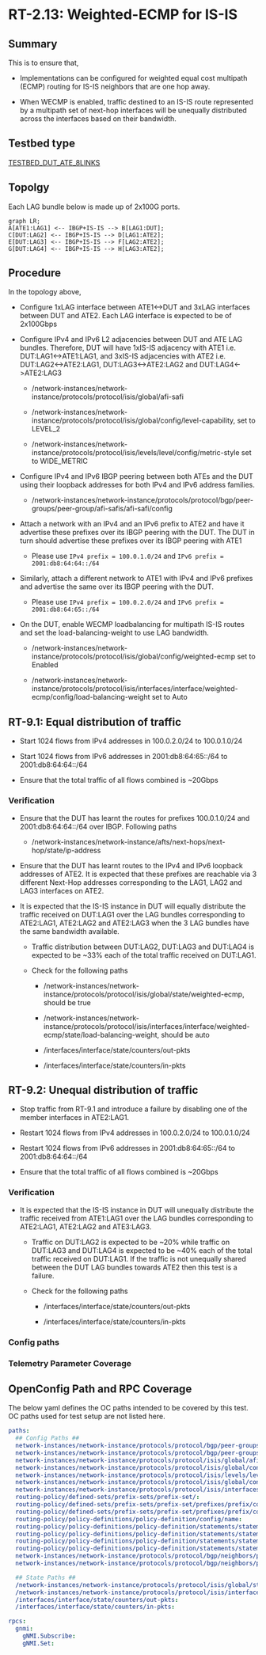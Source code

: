 # RT-2.13: Weighted-ECMP for IS-IS

## Summary

This is to ensure that,

*   Implementations can be configured for weighted equal cost multipath (ECMP)
    routing for IS-IS neighbors that are one hop away.

*   When WECMP is enabled, traffic destined to an IS-IS route represented by a
    multipath set of next-hop interfaces will be unequally distributed across
    the interfaces based on their bandwidth.

## Testbed type

[TESTBED_DUT_ATE_8LINKS](https://github.com/openconfig/featureprofiles/blob/main/topologies/atedut_8.testbed)

## Topolgy

Each LAG bundle below is made up of 2x100G ports.

```mermaid
graph LR;
A[ATE1:LAG1] <-- IBGP+IS-IS --> B[LAG1:DUT];
C[DUT:LAG2] <-- IBGP+IS-IS --> D[LAG1:ATE2];
E[DUT:LAG3] <-- IBGP+IS-IS --> F[LAG2:ATE2];
G[DUT:LAG4] <-- IBGP+IS-IS --> H[LAG3:ATE2];
```

## Procedure

In the topology above,

*   Configure 1xLAG interface between ATE1<->DUT and 3xLAG interfaces between
    DUT and ATE2. Each LAG interface is expected to be of 2x100Gbps

*   Configure IPv4 and IPv6 L2 adjacencies between DUT and ATE LAG bundles.
    Therefore, DUT will have 1xIS-IS adjacency with ATE1 i.e.
    DUT:LAG1<->ATE1:LAG1, and 3xIS-IS adjacencies with ATE2 i.e.
    DUT:LAG2<->ATE2:LAG1, DUT:LAG3<->ATE2:LAG2 and DUT:LAG4<->ATE2:LAG3

    *   /network-instances/network-instance/protocols/protocol/isis/global/afi-safi

    *   /network-instances/network-instance/protocols/protocol/isis/global/config/level-capability,
        set to LEVEL_2

    *   /network-instances/network-instance/protocols/protocol/isis/levels/level/config/metric-style
        set to WIDE_METRIC

*   Configure IPv4 and IPv6 IBGP peering between both ATEs and the DUT using
    their loopback addresses for both IPv4 and IPv6 address families.

    *   /network-instances/network-instance/protocols/protocol/bgp/peer-groups/peer-group/afi-safis/afi-safi/config

*   Attach a network with an IPv4 and an IPv6 prefix to ATE2 and have it
    advertise these prefixes over its IBGP peering with the DUT. The DUT in turn
    should advertise these prefixes over its IBGP peering with ATE1

    *   Please use `IPv4 prefix = 100.0.1.0/24` and `IPv6 prefix =
        2001:db8:64:64::/64`

*   Similarly, attach a different network to ATE1 with IPv4 and IPv6 prefixes
    and advertise the same over its IBGP peering with the DUT.

    *   Please use `IPv4 prefix = 100.0.2.0/24` and `IPv6 prefix =
        2001:db8:64:65::/64`

*   On the DUT, enable WECMP loadbalancing for multipath IS-IS routes and set
    the load-balancing-weight to use LAG bandwidth.

    *   /network-instances/network-instance/protocols/protocol/isis/global/config/weighted-ecmp
        set to Enabled

    *   /network-instances/network-instance/protocols/protocol/isis/interfaces/interface/weighted-ecmp/config/load-balancing-weight
        set to Auto

## RT-9.1: Equal distribution of traffic

*   Start 1024 flows from IPv4 addresses in 100.0.2.0/24 to 100.0.1.0/24

*   Start 1024 flows from IPv6 addresses in 2001:db8:64:65::/64 to
    2001:db8:64:64::/64

*   Ensure that the total traffic of all flows combined is ~20Gbps

### Verification

*   Ensure that the DUT has learnt the routes for prefixes 100.0.1.0/24 and
    2001:db8:64:64::/64 over IBGP. Following paths

    *   /network-instances/network-instance/afts/next-hops/next-hop/state/ip-address

*   Ensure that the DUT has learnt routes to the IPv4 and IPv6 loopback
    addresses of ATE2. It is expected that these prefixes are reachable via 3
    different Next-Hop addresses corresponding to the LAG1, LAG2 and LAG3
    interfaces on ATE2.

*   It is expected that the IS-IS instance in DUT will equally distribute the
    traffic received on DUT:LAG1 over the LAG bundles corresponding to
    ATE2:LAG1, ATE2:LAG2 and ATE2:LAG3 when the 3 LAG bundles have the same
    bandwidth available.

    *   Traffic distribution between DUT:LAG2, DUT:LAG3 and DUT:LAG4 is expected
        to be ~33% each of the total traffic received on DUT:LAG1.

    *   Check for the following paths

        *   /network-instances/network-instance/protocols/protocol/isis/global/state/weighted-ecmp,
            should be true

        *   /network-instances/network-instance/protocols/protocol/isis/interfaces/interface/weighted-ecmp/state/load-balancing-weight,
            should be auto

        *   /interfaces/interface/state/counters/out-pkts

        *   /interfaces/interface/state/counters/in-pkts

## RT-9.2: Unequal distribution of traffic

*   Stop traffic from RT-9.1 and introduce a failure by disabling one of the
    member interfaces in ATE2:LAG1.

*   Restart 1024 flows from IPv4 addresses in 100.0.2.0/24 to 100.0.1.0/24

*   Restart 1024 flows from IPv6 addresses in 2001:db8:64:65::/64 to
    2001:db8:64:64::/64

*   Ensure that the total traffic of all flows combined is ~20Gbps

### Verification

*   It is expected that the IS-IS instance in DUT will unequally distribute the
    traffic received from ATE1:LAG1 over the LAG bundles corresponding to
    ATE2:LAG1, ATE2:LAG2 and ATE3:LAG3.

    *   Traffic on DUT:LAG2 is expected to be ~20% while traffic on DUT:LAG3 and
        DUT:LAG4 is expected to be ~40% each of the total traffic received on
        DUT:LAG1. If the traffic is not unequally shared between the DUT LAG
        bundles towards ATE2 then this test is a failure.

    *   Check for the following paths

        *   /interfaces/interface/state/counters/out-pkts

        *   /interfaces/interface/state/counters/in-pkts

### Config paths

### Telemetry Parameter Coverage

## OpenConfig Path and RPC Coverage

The below yaml defines the OC paths intended to be covered by this test.  OC paths used for test setup are not listed here.

```yaml
paths:
  ## Config Paths ##
  network-instances/network-instance/protocols/protocol/bgp/peer-groups/peer-group/config:
  network-instances/network-instance/protocols/protocol/bgp/peer-groups/peer-group/afi-safis/afi-safi/config:
  network-instances/network-instance/protocols/protocol/isis/global/afi-safi:
  network-instances/network-instance/protocols/protocol/isis/global/config/level-capability:
  network-instances/network-instance/protocols/protocol/isis/levels/level/config/metric-style:
  network-instances/network-instance/protocols/protocol/isis/global/config/weighted-ecmp:
  network-instances/network-instance/protocols/protocol/isis/interfaces/interface/weighted-ecmp/config/load-balancing-weight:
  routing-policy/defined-sets/prefix-sets/prefix-set/:
  routing-policy/defined-sets/prefix-sets/prefix-set/prefixes/prefix/config/ip-prefix:
  routing-policy/defined-sets/prefix-sets/prefix-set/prefixes/prefix/config/masklength-range/exact:
  routing-policy/policy-definitions/policy-definition/config/name:
  routing-policy/policy-definitions/policy-definition/statements/statement/config/name:
  routing-policy/policy-definitions/policy-definition/statements/statement/conditions/match-prefix-set/config/prefix-set:
  routing-policy/policy-definitions/policy-definition/statements/statement/conditions/match-prefix-set/config/match-set-options:
  routing-policy/policy-definitions/policy-definition/statements/statement/actions/config/policy-result/ACCEPT_ROUTE:
  network-instances/network-instance/protocols/protocol/bgp/neighbors/peer-group/afi-safis/afi-safi/apply-policy/config/import-policy:
  network-instances/network-instance/protocols/protocol/bgp/neighbors/peer-group/afi-safis/afi-safi/apply-policy/config/export-policy:

  ## State Paths ##
  /network-instances/network-instance/protocols/protocol/isis/global/state/weighted-ecmp:
  /network-instances/network-instance/protocols/protocol/isis/interfaces/interface/weighted-ecmp/state/load-balancing-weight:
  /interfaces/interface/state/counters/out-pkts:
  /interfaces/interface/state/counters/in-pkts:

rpcs:
  gnmi:
    gNMI.Subscribe:
    gNMI.Set:
```
